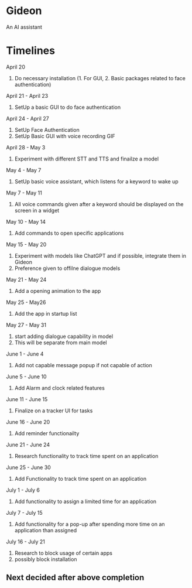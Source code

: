 # Gideon
An AI assistant

# Timelines

April 20
1. Do necessary installation (1. For GUI, 2. Basic packages related to face authentication)

April 21 - April 23
1. SetUp a basic GUI to do face authentication

April 24 - April 27
1. SetUp Face Authentication 
2. SetUp Basic GUI with voice recording GIF

April 28 - May 3
1. Experiment with different STT and TTS and finailze a model

May 4 - May 7
1. SetUp basic voice assistant, which listens for a keyword to wake up

May 7 - May 11
1. All voice commands given after a keyword should be displayed on the screen in a widget

May 10 - May 14
1. Add commands to open specific applications

May 15 - May 20
1. Experiment with models like ChatGPT and if possible, integrate them in Gideon
2. Preference given to offilne dialogue models

May 21 - May 24
1. Add a opening animation to the app

May 25 - May26
1. Add the app in startup list

May 27 - May 31
1. start adding dialogue capability in model
2. This will be separate from main model

June 1 - June 4
1. Add not capable message popup if not capable of action

June 5 - June 10
1. Add Alarm and clock related features

June 11 - June 15
1. Finalize on a tracker UI for tasks

June 16 - June 20
1. Add reminder functionailty 

June 21 - June 24
1. Research functionality to track time spent on an application 

June 25 - June 30
1. Add Functionality to track time spent on an application

July 1 - July 6
1. Add functionality to assign a limited time for an application

July 7 - July 15
1. Add functionality for a pop-up after spending more time on an application than assigned

July 16 - July 21
1. Research to block usage of certain apps
2. possibly block installation

## Next decided after above completion


